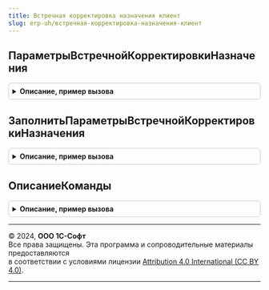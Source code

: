 ```yaml
---
title: Встречная корректировка назначения клиент
slug: erp-uh/встречная-корректировка-назначения-клиент
---
```



## ПараметрыВстречнойКорректировкиНазначения
<details style="margin: 1em 0; padding: 0.5em; border: 1px solid #ccc; border-radius: 6px;">

<summary style="font-weight: bold; cursor: pointer;">Описание, пример вызова</summary>

```bsl

//Возвращает параметры встречной корректировки назначения
//
// Возвращаемое значение:
//  Структура - с ключами:
//   * Заказ            - ДокументСсылка.ЗаказНаПроизводство2_2 -
//   * Номенклатура     - СправочникСсылка.Номенклатура -
//   * Характеристика   - СправочникСсылка.ХарактеристикиНоменклатуры -
//   * Склад            - СправочникСсылка.Склады -
//   * Назначение       - СправочникСсылка.Назначения -
//   * КлючНоменклатура - УникальныйИдентификатор -
//   * КлючПартия       - УникальныйИдентификатор -
//
Функция ПараметрыВстречнойКорректировкиНазначения() Экспорт
```

Пример вызова
```bsl
Результат = ВстречнаяКорректировкаНазначенияКлиент.ПараметрыВстречнойКорректировкиНазначения() 
```
</details>

## ЗаполнитьПараметрыВстречнойКорректировкиНазначения
<details style="margin: 1em 0; padding: 0.5em; border: 1px solid #ccc; border-radius: 6px;">

<summary style="font-weight: bold; cursor: pointer;">Описание, пример вызова</summary>

```bsl

//Заполняет параметры встречной корректировки назначения
//
// Параметры:
//  Параметры            - см. ПараметрыВстречнойКорректировкиНазначения
//  ИсходныеДанные       - СтрокаТаблицыЗначений, Структура -
//  ДополнительныеДанные - Структура, Неопределено -
//
Процедура ЗаполнитьПараметрыВстречнойКорректировкиНазначения( Экспорт
```

Пример вызова
```bsl
ВстречнаяКорректировкаНазначенияКлиент.ЗаполнитьПараметрыВстречнойКорректировкиНазначения();
```
</details>

## ОписаниеКоманды
<details style="margin: 1em 0; padding: 0.5em; border: 1px solid #ccc; border-radius: 6px;">

<summary style="font-weight: bold; cursor: pointer;">Описание, пример вызова</summary>

```bsl

//Возвращает описание команды открытие формы Обработка.ЗаполнениеКорректировкиНазначения.Форма.ФормаОбъекта
//
// Параметры:
//  Форма                        - ФормаКлиентскогоПриложения -
//  Данные                       - СтрокаТаблицыЗначений, Структура -
//  ДанныеВстречнойКорректировки - см. ВстречнаяКорректировкаНазначенияВызовСервера.ДанныеВстречнойКорректировкиНазначения
//
// Возвращаемое значение:
//  Структура - с ключами:
//   * Форма - ФормаКлиентскогоПриложения -
//   * ОбъектыОснований - Массив -
//   * Назначение - СправочникСсылка.Назначения -
//   * КоличествоПередатьПодНазначение - Число -
//   * АдресТоваров - см. ВстречнаяКорректировкаНазначения.ДанныеВстречнойКорректировкиНазначения
//
Функция ОписаниеКоманды(Форма, Данные, ДанныеВстречнойКорректировки) Экспорт
```

Пример вызова
```bsl
Результат = ВстречнаяКорректировкаНазначенияКлиент.ОписаниеКоманды(Форма, Данные, ДанныеВстречнойКорректировки) 
```
</details>

---

© 2024, **ООО 1С-Софт**  
Все права защищены. Эта программа и сопроводительные материалы предоставляются  
в соответствии с условиями лицензии [Attribution 4.0 International (CC BY 4.0)](https://creativecommons.org/licenses/by/4.0/legalcode).

---
